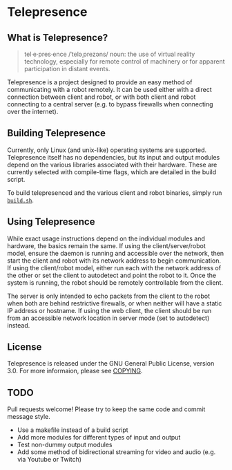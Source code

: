 Telepresence
============


What is Telepresence?
---------------------

> tel·e·pres·ence /ˈteləˌprezəns/ noun: the use of virtual reality technology, especially for remote control of machinery or for apparent participation in distant events.

Telepresence is a project designed to provide an easy method of communicating with a robot remotely. It can be used either with a direct connection between client and robot, or with both client and robot connecting to a central server (e.g. to bypass firewalls when connecting over the internet).


Building Telepresence
---------------------

Currently, only Linux (and unix-like) operating systems are supported. Telepresence itself has no dependencies, but its input and output modules depend on the various libraries associated with their hardware. These are currently selected with compile-time flags, which are detailed in the build script.

To build telepresenced and the various client and robot binaries, simply run [`build.sh`](build.sh).


Using Telepresence
------------------

While exact usage instructions depend on the individual modules and hardware, the basics remain the same. If using the client/server/robot model, ensure the daemon is running and accessible over the network, then start the client and robot with its network address to begin communication. If using the client/robot model, either run each with the network address of the other or set the client to autodetect and point the robot to it. Once the system is running, the robot should be remotely controllable from the client.

The server is only intended to echo packets from the client to the robot when both are behind restrictive firewalls, or when neither will have a static IP address or hostname. If using the web client, the client should be run from an accessible network location in server mode (set to autodetect) instead.


License
-------

Telepresence is released under the GNU General Public License, version 3.0. For more informaion, please see [COPYING](COPYING).


TODO
----

Pull requests welcome! Please try to keep the same code and commit message style.

* Use a makefile instead of a build script
* Add more modules for different types of input and output
* Test non-dummy output modules
* Add some method of bidirectional streaming for video and audio (e.g. via Youtube or Twitch)

